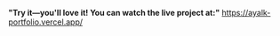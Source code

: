 **"Try it—you'll love it! You can watch the live project at:"**   https://ayalk-portfolio.vercel.app/
